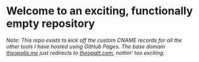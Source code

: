 # Welcome to an exciting, functionally empty repository

*Note: This repo exists to kick off the custom CNAME records for all the other tools I
have hosted using GitHub Pages. The base domain [theopolis.me]() just redirects
to [theopatt.com](), nothin' too exciting.*
